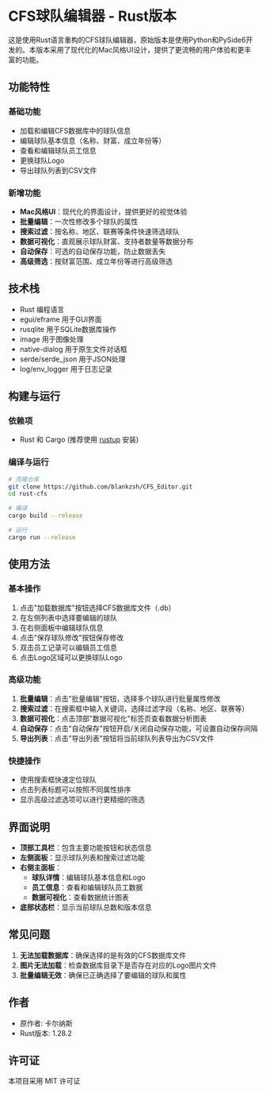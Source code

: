 # CFS球队编辑器 - Rust版本

这是使用Rust语言重构的CFS球队编辑器，原始版本是使用Python和PySide6开发的。本版本采用了现代化的Mac风格UI设计，提供了更流畅的用户体验和更丰富的功能。

## 功能特性

### 基础功能
- 加载和编辑CFS数据库中的球队信息
- 编辑球队基本信息（名称、财富、成立年份等）
- 查看和编辑球队员工信息
- 更换球队Logo
- 导出球队列表到CSV文件

### 新增功能
- **Mac风格UI**：现代化的界面设计，提供更好的视觉体验
- **批量编辑**：一次性修改多个球队的属性
- **搜索过滤**：按名称、地区、联赛等条件快速筛选球队
- **数据可视化**：直观展示球队财富、支持者数量等数据分布
- **自动保存**：可选的自动保存功能，防止数据丢失
- **高级筛选**：按财富范围、成立年份等进行高级筛选

## 技术栈

- Rust 编程语言
- egui/eframe 用于GUI界面
- rusqlite 用于SQLite数据库操作
- image 用于图像处理
- native-dialog 用于原生文件对话框
- serde/serde_json 用于JSON处理
- log/env_logger 用于日志记录

## 构建与运行

### 依赖项

- Rust 和 Cargo (推荐使用 [rustup](https://rustup.rs/) 安装)

### 编译与运行

```bash
# 克隆仓库
git clone https://github.com/blankzsh/CFS_Editor.git
cd rust-cfs

# 编译
cargo build --release

# 运行
cargo run --release
```

## 使用方法

### 基本操作
1. 点击"加载数据库"按钮选择CFS数据库文件（.db）
2. 在左侧列表中选择要编辑的球队
3. 在右侧面板中编辑球队信息
4. 点击"保存球队修改"按钮保存修改
5. 双击员工记录可以编辑员工信息
6. 点击Logo区域可以更换球队Logo

### 高级功能
1. **批量编辑**：点击"批量编辑"按钮，选择多个球队进行批量属性修改
2. **搜索过滤**：在搜索框中输入关键词，选择过滤字段（名称、地区、联赛等）
3. **数据可视化**：点击顶部"数据可视化"标签页查看数据分析图表
4. **自动保存**：点击"自动保存"按钮开启/关闭自动保存功能，可设置自动保存间隔
5. **导出列表**：点击"导出列表"按钮将当前球队列表导出为CSV文件

### 快捷操作
- 使用搜索框快速定位球队
- 点击列表标题可以按照不同属性排序
- 显示高级过滤选项可以进行更精细的筛选

## 界面说明

- **顶部工具栏**：包含主要功能按钮和状态信息
- **左侧面板**：显示球队列表和搜索过滤功能
- **右侧主面板**：
  - **球队详情**：编辑球队基本信息和Logo
  - **员工信息**：查看和编辑球队员工数据
  - **数据可视化**：查看数据统计图表
- **底部状态栏**：显示当前球队总数和版本信息

## 常见问题

1. **无法加载数据库**：确保选择的是有效的CFS数据库文件
2. **图片无法加载**：检查数据库目录下是否存在对应的Logo图片文件
3. **批量编辑无效**：确保已正确选择了要编辑的球队和属性

## 作者

- 原作者: 卡尔纳斯
- Rust版本: 1.28.2

## 许可证

本项目采用 MIT 许可证 